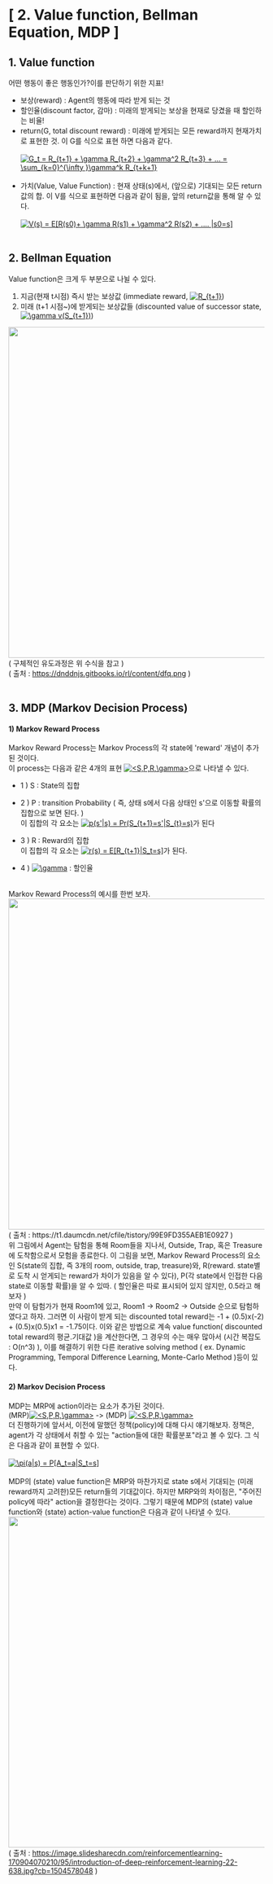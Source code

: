 # [ 2. Value function, Bellman Equation, MDP ]

## 1. Value function
어떤 행동이 좋은 행동인가?이를 판단하기 위한 지표!
- 보상(reward) : Agent의 행동에 따라 받게 되는 것
- 할인율(discount factor, 감마) : 미래의 받게되는 보상을 현재로 당겼을 때 할인하는 비율!
- return(G, total discount reward) : 미래에 받게되는 모든 reward까지 현재가치로 표현한 것. 이 G를 식으로 표현
하면 다음과 같다. </br> </br>
<a href="https://www.codecogs.com/eqnedit.php?latex=G_t&space;=&space;R_{t&plus;1}&space;&plus;&space;\gamma&space;R_{t&plus;2}&space;&plus;&space;\gamma^2&space;R_{t&plus;3}&space;&plus;&space;...&space;=&space;\sum_{k=0}^{\infty&space;}\gamma^k&space;R_{t&plus;k&plus;1}" target="_blank"><img src="https://latex.codecogs.com/gif.latex?G_t&space;=&space;R_{t&plus;1}&space;&plus;&space;\gamma&space;R_{t&plus;2}&space;&plus;&space;\gamma^2&space;R_{t&plus;3}&space;&plus;&space;...&space;=&space;\sum_{k=0}^{\infty&space;}\gamma^k&space;R_{t&plus;k&plus;1}" title="G_t = R_{t+1} + \gamma R_{t+2} + \gamma^2 R_{t+3} + ... = \sum_{k=0}^{\infty }\gamma^k R_{t+k+1}" /></a>
</br> </br>
- 가치(Value, Value Function) : 현재 상태(s)에서, (앞으로) 기대되는 모든 return값의 합. 이 V를 식으로 표현하면 다음과 같이 됨을, 앞의 
return값을 통해 알 수 있다.</br> </br>
<a href="https://www.codecogs.com/eqnedit.php?latex=V(s)&space;=&space;E[R(s0)&plus;&space;\gamma&space;R(s1)&space;&plus;&space;\gamma^2&space;R(s2)&space;&plus;&space;....&space;|s0=s]" target="_blank"><img src="https://latex.codecogs.com/gif.latex?V(s)&space;=&space;E[R(s0)&plus;&space;\gamma&space;R(s1)&space;&plus;&space;\gamma^2&space;R(s2)&space;&plus;&space;....&space;|s0=s]" title="V(s) = E[R(s0)+ \gamma R(s1) + \gamma^2 R(s2) + .... |s0=s]" /></a>
</br> </br>

## 2. Bellman Equation
Value function은 크게 두 부분으로 나뉠 수 있다.</br>
1) 지금(현재 t시점) 즉시 받는 보상값 (immediate reward, <a href="https://www.codecogs.com/eqnedit.php?latex=R_{t&plus;1}" target="_blank"><img src="https://latex.codecogs.com/gif.latex?R_{t&plus;1}" title="R_{t+1}" /></a>)
2) 미래 (t+1 시점~)에 받게되는 보상값들 (discounted value of successor state, <a href="https://www.codecogs.com/eqnedit.php?latex=\gamma&space;v(S_{t&plus;1})" target="_blank"><img src="https://latex.codecogs.com/gif.latex?\gamma&space;v(S_{t&plus;1})" title="\gamma v(S_{t+1})" /></a>)

<img src="https://dnddnjs.gitbooks.io/rl/content/dfq.png" width="650" /> </br>
( 구체적인 유도과정은 위 수식을 참고 ) </br>
( 출처 : https://dnddnjs.gitbooks.io/rl/content/dfq.png )
</br> </br>

## 3. MDP (Markov Decision Process)
#### 1) Markov Reward Process
Markov Reward Process는 Markov Process의 각 state에 'reward' 개념이 추가된 것이다. </br>
이 process는 다음과 같은 4개의 표현 <a href="https://www.codecogs.com/eqnedit.php?latex=<S,P,R,\gamma>" target="_blank"><img src="https://latex.codecogs.com/gif.latex?<S,P,R,\gamma>" title="<S,P,R,\gamma>" /></a>으로 
나타낼 수 있다.

- 1 ) S : State의 집합
- 2 ) P : transition Probability ( 즉, 상태 s에서 다음 상태인 s'으로 이동할 확률의 집합으로 보면 된다. ) </br>
이 집합의 각 요소는 <a href="https://www.codecogs.com/eqnedit.php?latex=p(s'|s)&space;=&space;Pr(S_{t&plus;1}=s'|S_{t}=s)" target="_blank"><img src="https://latex.codecogs.com/gif.latex?p(s'|s)&space;=&space;Pr(S_{t&plus;1}=s'|S_{t}=s)" title="p(s'|s) = Pr(S_{t+1}=s'|S_{t}=s)" /></a>가 된다

- 3 ) R : Reward의 집합 </br>
이 집합의 각 요소는 <a href="https://www.codecogs.com/eqnedit.php?latex=r(s)&space;=&space;E[R_{t&plus;1}|S_t=s]" target="_blank"><img src="https://latex.codecogs.com/gif.latex?r(s)&space;=&space;E[R_{t&plus;1}|S_t=s]" title="r(s) = E[R_{t+1}|S_t=s]" /></a>가 된다.
- 4 ) <a href="https://www.codecogs.com/eqnedit.php?latex=\gamma" target="_blank"><img src="https://latex.codecogs.com/gif.latex?\gamma" title="\gamma" /></a> : 할인율
</br>
Markov Reward Process의 예시를 한번 보자.
<img src="https://t1.daumcdn.net/cfile/tistory/99E9FD355AEB1E0927" width="650" /> </br>
( 출처 : https://t1.daumcdn.net/cfile/tistory/99E9FD355AEB1E0927 ) </br>
위 그림에서 Agent는 탐험을 통해 Room들을 지나서, Outside, Trap, 혹은 Treasure에 도착함으로서 모험을 종료한다.
이 그림을 보면, Markov Reward Process의 요소인 S(state의 집합, 즉 3개의 room, outside, trap, treasure)와,
R(reward. state별로 도착 시 얻게되는 reward가 차이가 있음을 알 수 있다), P(각 state에서 인접한 다음 state로 이동할 확률)을 알 수 있따.
( 할인율은 따로 표시되어 있지 않지만, 0.5라고 해보자 ) </br>
만약 이 탐험가가 현재 Room1에 있고, Room1 -> Room2 -> Outside 순으로 탐험하였다고 하자. 그러면 이 사람이 
받게 되는 discounted total reward는 -1 + (0.5)x(-2) + (0.5)x(0.5)x1 = -1.75이다.
이와 같은 방법으로 계속 value function( discounted total reward의 평균.기대값 )을 계산한다면, 그 경우의 수는
매우 많아서 (시간 복잡도 : O(n^3) ), 이를 해결하기 위한 다른 iterative solving method ( ex. Dynamic Programming, Temporal
Difference Learning, Monte-Carlo Method )등이 있다.

#### 2) Markov Decision Process
MDP는 MRP에 action이라는 요소가 추가된 것이다. </br>
(MRP)<a href="https://www.codecogs.com/eqnedit.php?latex=<S,P,R,\gamma>" target="_blank"><img src="https://latex.codecogs.com/gif.latex?<S,P,R,\gamma>" title="<S,P,R,\gamma>" /></a> 
-> (MDP) <a href="https://www.codecogs.com/eqnedit.php?latex=<S,P,R,\gamma>" target="_blank"><img src="https://latex.codecogs.com/gif.latex?<S,A,P,R,\gamma>" title="<S,P,R,\gamma>" /></a>
</br>
더 진행하기에 앞서서, 이전에 말했던 정책(policy)에 대해 다시 얘기해보자. 정책은, agent가 각 상태에서 취할 수 있는
"action들에 대한 확률분포"라고 볼 수 있다. 그 식은 다음과 같이 표현할 수 있다. </br></br>
<a href="https://www.codecogs.com/eqnedit.php?latex=\pi(a|s)&space;=&space;P[A_t=a|S_t=s]" target="_blank"><img src="https://latex.codecogs.com/gif.latex?\pi(a|s)&space;=&space;P[A_t=a|S_t=s]" title="\pi(a|s) = P[A_t=a|S_t=s]" /></a>
</br></br>
MDP의 (state) value function은 MRP와 마찬가지로 state s에서 기대되는 (미래 reward까지 고려한)모든 return들의 기대값이다. 하지만 MRP와의
차이점은, "주어진 policy에 따라" action을 결정한다는 것이다. 그렇기 때문에 MDP의 (state) value function와 (state) action-value function은 
다음과 같이 나타낼 수 있다.
<img src="https://image.slidesharecdn.com/reinforcementlearning-170904070210/95/introduction-of-deep-reinforcement-learning-22-638.jpg?cb=1504578048" width="650" /> </br>
( 출처 : https://image.slidesharecdn.com/reinforcementlearning-170904070210/95/introduction-of-deep-reinforcement-learning-22-638.jpg?cb=1504578048 )
